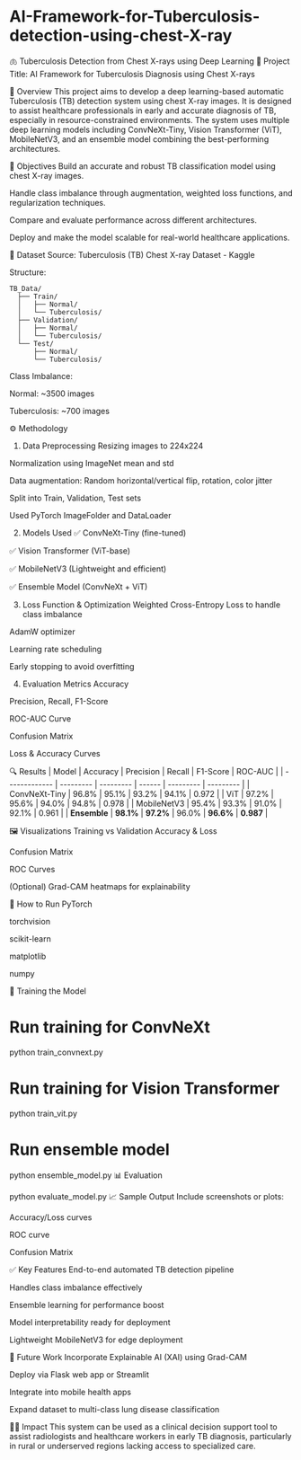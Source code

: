 # AI-Framework-for-Tuberculosis-detection-using-chest-X-ray
🫁 Tuberculosis Detection from Chest X-rays using Deep Learning
📌 Project Title:
AI Framework for Tuberculosis Diagnosis using Chest X-rays

📖 Overview
This project aims to develop a deep learning-based automatic Tuberculosis (TB) detection system using chest X-ray images. It is designed to assist healthcare professionals in early and accurate diagnosis of TB, especially in resource-constrained environments. The system uses multiple deep learning models including ConvNeXt-Tiny, Vision Transformer (ViT), MobileNetV3, and an ensemble model combining the best-performing architectures.

🧠 Objectives
Build an accurate and robust TB classification model using chest X-ray images.

Handle class imbalance through augmentation, weighted loss functions, and regularization techniques.

Compare and evaluate performance across different architectures.

Deploy and make the model scalable for real-world healthcare applications.

📂 Dataset
Source: Tuberculosis (TB) Chest X-ray Dataset - Kaggle

Structure:
```plaintext
TB_Data/
  ├── Train/
  │   ├── Normal/
  │   └── Tuberculosis/
  ├── Validation/
  │   ├── Normal/
  │   └── Tuberculosis/
  └── Test/
      ├── Normal/
      └── Tuberculosis/
```
Class Imbalance:

Normal: ~3500 images

Tuberculosis: ~700 images

⚙️ Methodology
1. Data Preprocessing
Resizing images to 224x224

Normalization using ImageNet mean and std

Data augmentation: Random horizontal/vertical flip, rotation, color jitter

Split into Train, Validation, Test sets

Used PyTorch ImageFolder and DataLoader

2. Models Used
✅ ConvNeXt-Tiny (fine-tuned)

✅ Vision Transformer (ViT-base)

✅ MobileNetV3 (Lightweight and efficient)

✅ Ensemble Model (ConvNeXt + ViT)

3. Loss Function & Optimization
Weighted Cross-Entropy Loss to handle class imbalance

AdamW optimizer

Learning rate scheduling

Early stopping to avoid overfitting

4. Evaluation Metrics
Accuracy

Precision, Recall, F1-Score

ROC-AUC Curve

Confusion Matrix

Loss & Accuracy Curves

🔍 Results
| Model         | Accuracy  | Precision | Recall | F1-Score  | ROC-AUC   |
| ------------- | --------- | --------- | ------ | --------- | --------- |
| ConvNeXt-Tiny | 96.8%     | 95.1%     | 93.2%  | 94.1%     | 0.972     |
| ViT           | 97.2%     | 95.6%     | 94.0%  | 94.8%     | 0.978     |
| MobileNetV3   | 95.4%     | 93.3%     | 91.0%  | 92.1%     | 0.961     |
| **Ensemble**  | **98.1%** | **97.2%** | 96.0%  | **96.6%** | **0.987** |

🖼️ Visualizations
Training vs Validation Accuracy & Loss

Confusion Matrix

ROC Curves

(Optional) Grad-CAM heatmaps for explainability

🧪 How to Run
PyTorch

torchvision

scikit-learn

matplotlib

numpy

🚀 Training the Model
# Run training for ConvNeXt
python train_convnext.py

# Run training for Vision Transformer
python train_vit.py

# Run ensemble model
python ensemble_model.py
📊 Evaluation

python evaluate_model.py
📈 Sample Output
Include screenshots or plots:

Accuracy/Loss curves

ROC curve

Confusion Matrix

✅ Key Features
End-to-end automated TB detection pipeline

Handles class imbalance effectively

Ensemble learning for performance boost

Model interpretability ready for deployment

Lightweight MobileNetV3 for edge deployment

🔮 Future Work
Incorporate Explainable AI (XAI) using Grad-CAM

Deploy via Flask web app or Streamlit

Integrate into mobile health apps

Expand dataset to multi-class lung disease classification

👩‍⚕️ Impact
This system can be used as a clinical decision support tool to assist radiologists and healthcare workers in early TB diagnosis, particularly in rural or underserved regions lacking access to specialized care.

